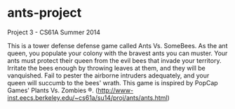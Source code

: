 # ants-project
Project 3 - CS61A Summer 2014

This is a tower defense defense game called Ants Vs. SomeBees. As the ant queen, you populate your colony with the bravest ants you can muster. Your ants must protect their queen from the evil bees that invade your territory. Irritate the bees enough by throwing leaves at them, and they will be vanquished. Fail to pester the airborne intruders adequately, and your queen will succumb to the bees' wrath. This game is inspired by PopCap Games' Plants Vs. Zombies ®.
(http://www-inst.eecs.berkeley.edu/~cs61a/su14/proj/ants/ants.html)
